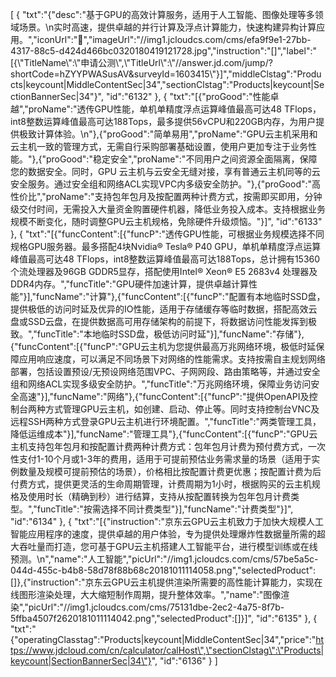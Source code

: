 [
	{
		"txt":"{\"desc\":\"基于GPU的高效计算服务，适用于人工智能、图像处理等多领域场景。\\n实时高速，提供卓越的并行计算及浮点计算能力，快速构建异构计算应用。\",\"iconUrl\":\"\",\"imageUrl\":\"//img1.jcloudcs.com/cms/efa9f9e1-27bb-4317-88c5-d424d466bc0320180419121728.jpg\",\"instruction\":\"[]\",\"label\":\"[{\\\"TitleName\\\":\\\"申请公测\\\",\\\"TitleUrl\\\":\\\"//answer.jd.com/jump/?shortCode=hZYYPWASusAV&surveyId=1603415\\\"}]\",\"middleClstag\":\"Products|keycount|MiddleContentSec|34\",\"sectionClstag\":\"Products|keycount|SectionBannerSec|34\"}",
		"id":"6132"
	},
	{
		"txt":"[{\"proGood\":\"性能卓越\",\"proName\":\"透传GPU性能，单机单精度浮点运算峰值最高可达48 TFlops，int8整数运算峰值最高可达188Tops，最多提供56vCPU和220GB内存，为用户提供极致计算体验。\\n\"},{\"proGood\":\"简单易用\",\"proName\":\"GPU云主机采用和云主机一致的管理方式，无需自行采购部署基础设置，使用户更加专注于业务性能。\"},{\"proGood\":\"稳定安全\",\"proName\":\"不同用户之间资源全面隔离，保障您的数据安全。同时，GPU 云主机与云安全无缝对接，享有普通云主机同等的云安全服务。通过安全组和网络ACL实现VPC内多级安全防护。\"},{\"proGood\":\"高性价比\",\"proName\":\"支持包年包月及按配置两种计费方式，按需即买即用，分钟级交付时间，无需投入大量资金购置硬件机器，降低业务投入成本。支持根据业务规模不断变化，随时调整GPU云主机规格，免除硬件升级烦恼。\"}]",
		"id":"6133"
	},
	{
		"txt":"[{\"funcContent\":[{\"funcP\":\"透传GPU性能，可根据业务规模选择不同规格GPU服务器。最多搭配4块Nvidia® Tesla® P40 GPU，单机单精度浮点运算峰值最高可达48 TFlops，int8整数运算峰值最高可达188Tops，总计拥有15360个流处理器及96GB GDDR5显存，搭配使用Intel® Xeon® E5 2683v4 处理器及DDR4内存。\",\"funcTitle\":\"GPU硬件加速计算，提供卓越计算性能\"}],\"funcName\":\"计算\"},{\"funcContent\":[{\"funcP\":\"配置有本地临时SSD盘，提供极低的访问时延及优异的IO性能，适用于存储缓存等临时数据，搭配高效云盘或SSD云盘，在提供数据高可用存储架构的前提下，将数据访问性能发挥到极致。\",\"funcTitle\":\"本地临时SSD盘，极低访问时延\"}],\"funcName\":\"存储\"},{\"funcContent\":[{\"funcP\":\"GPU云主机为您提供最高万兆网络环境，极低时延保障应用响应速度，可以满足不同场景下对网络的性能需求。支持按需自主规划网络部署，包括设置预设/无预设网络范围VPC、子网网段、路由策略等，并通过安全组和网络ACL实现多级安全防护。\",\"funcTitle\":\"万兆网络环境，保障业务访问安全高速\"}],\"funcName\":\"网络\"},{\"funcContent\":[{\"funcP\":\"提供OpenAPI及控制台两种方式管理GPU云主机，如创建、启动、停止等。同时支持控制台VNC及远程SSH两种方式登录GPU云主机进行环境配置。\",\"funcTitle\":\"两类管理工具，降低运维成本\"}],\"funcName\":\"管理工具\"},{\"funcContent\":[{\"funcP\":\"GPU云主机支持包年包月和按配置计费两种计费方式：包年包月计费为预付费方式，一次性支付1-10个月或1-3年的费用，适用于可提前预估业务需求量的场景（适用于实例数量及规模可提前预估的场景），价格相比按配置计费更优惠；按配置计费为后付费方式，提供更灵活的生命周期管理，计费周期为1小时，根据购买的云主机规格及使用时长（精确到秒）进行结算，支持从按配置转换为包年包月计费类型。\",\"funcTitle\":\"按需选择不同计费类型\"}],\"funcName\":\"计费类型\"}]",
		"id":"6134"
	},
	{
		"txt":"[{\"instruction\":\"京东云GPU云主机致力于加快大规模人工智能应用程序的速度，提供卓越的用户体验，专为提供处理爆炸性数据量所需的超大吞吐量而打造，您可基于GPU云主机搭建人工智能平台，进行模型训练或在线预测。\\n\",\"name\":\"人工智能\",\"picUrl\":\"//img1.jcloudcs.com/cms/57be5a5c-044d-455c-b4b8-58d78f88b68c20181011114058.png\",\"selectedProduct\":[]},{\"instruction\":\"京东云GPU云主机提供渲染所需要的高性能计算能力，实现在线图形渲染处理，大大缩短制作周期，提升整体效率。\",\"name\":\"图像渲染\",\"picUrl\":\"//img1.jcloudcs.com/cms/75131dbe-2ec2-4a75-8f7b-5ffba4507f2620181011114042.png\",\"selectedProduct\":[]}]",
		"id":"6135"
	},
	{
		"txt":"{\"operatingClasstag\":\"Products|keycount|MiddleContentSec|34\",\"price\":\"https://www.jdcloud.com/cn/calculator/calHost\",\"sectionClstag\":\"Products|keycount|SectionBannerSec|34\"}",
		"id":"6136"
	}
]